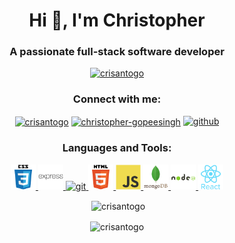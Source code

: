 <h1 align="center">Hi 👋, I'm Christopher</h1>
<h3 align="center">A passionate full-stack software developer</h3>

<p align="center"> <a href="https://twitter.com/crisantogo" target="blank"><img src="https://img.shields.io/twitter/follow/crisantogo?logo=twitter&style=for-the-badge" alt="crisantogo" /></a> </p>

<h3 align="center">Connect with me:</h3>
<p align="center">
<a href="https://twitter.com/crisantogo" target="blank"><img align="center" src="https://raw.githubusercontent.com/rahuldkjain/github-profile-readme-generator/master/src/images/icons/Social/twitter.svg" alt="crisantogo" height="30" width="40" /></a>
<a href="https://linkedin.com/in/christopher-gopeesingh" target="blank"><img align="center" src="https://raw.githubusercontent.com/rahuldkjain/github-profile-readme-generator/master/src/images/icons/Social/linked-in-alt.svg" alt="christopher-gopeesingh" height="30" width="40" /></a>
<a href="https://github.com/crisantogo" target="_blank"><img src=https://img.shields.io/badge/github-%2324292e.svg?&style=for-the-badge&logo=github&logoColor=white alt=github height="30" width="40" /></a>
</p>

<h3 align="center">Languages and Tools:</h3>
<p align="center"> <a href="https://www.w3schools.com/css/" target="_blank" rel="noreferrer"> <img src="https://raw.githubusercontent.com/devicons/devicon/master/icons/css3/css3-original-wordmark.svg" alt="css3" width="40" height="40"/> </a> <a href="https://expressjs.com" target="_blank" rel="noreferrer"> <img src="https://raw.githubusercontent.com/devicons/devicon/master/icons/express/express-original-wordmark.svg" alt="express" width="40" height="40"/> </a> <a href="https://git-scm.com/" target="_blank" rel="noreferrer"> <img src="https://www.vectorlogo.zone/logos/git-scm/git-scm-icon.svg" alt="git" width="40" height="40"/> </a> <a href="https://www.w3.org/html/" target="_blank" rel="noreferrer"> <img src="https://raw.githubusercontent.com/devicons/devicon/master/icons/html5/html5-original-wordmark.svg" alt="html5" width="40" height="40"/> </a> <a href="https://developer.mozilla.org/en-US/docs/Web/JavaScript" target="_blank" rel="noreferrer"> <img src="https://raw.githubusercontent.com/devicons/devicon/master/icons/javascript/javascript-original.svg" alt="javascript" width="40" height="40"/> </a> <a href="https://www.mongodb.com/" target="_blank" rel="noreferrer"> <img src="https://raw.githubusercontent.com/devicons/devicon/master/icons/mongodb/mongodb-original-wordmark.svg" alt="mongodb" width="40" height="40"/> </a> <a href="https://nodejs.org" target="_blank" rel="noreferrer"> <img src="https://raw.githubusercontent.com/devicons/devicon/master/icons/nodejs/nodejs-original-wordmark.svg" alt="nodejs" width="40" height="40"/> </a> <a href="https://reactjs.org/" target="_blank" rel="noreferrer"> <img src="https://raw.githubusercontent.com/devicons/devicon/master/icons/react/react-original-wordmark.svg" alt="react" width="40" height="40"/> </a> </p>

<p align="center">&nbsp;<img align="center" src="https://github-readme-stats.vercel.app/api?username=crisantogo&show_icons=true&theme=radical" alt="crisantogo" /></p>

<p align="center"><img align="center" src="https://github-readme-streak-stats.herokuapp.com/?user=crisantogo&show_icons=true&theme=radical" alt="crisantogo" /></p>
